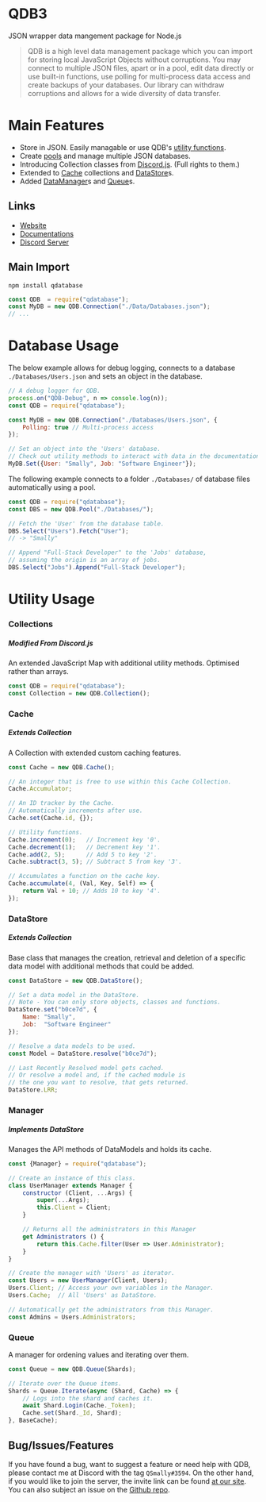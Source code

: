 
# QDB3

JSON wrapper data mangement package for Node.js

> QDB is a high level data management package which you can import for storing local JavaScript Objects without corruptions. You may connect to multiple JSON files, apart or in a pool, edit data directly or use built-in functions, use polling for multi-process data access and create backups of your databases. Our library can withdraw corruptions and allows for a wide diversity of data transfer.

# Main Features
* Store in JSON. Easily managable or use QDB's [utility functions](https://qdb.qbot.eu/documentations/functions).
* Create [pools](https://qdb.qbot.eu/documentations/pool) and manage multiple JSON databases.
* Introducing Collection classes from [Discord.js](https://discord.js.org/). (Full rights to them.)
* Extended to [Cache](https://qdb.qbot.eu/documentations/helpers/cache) collections and [DataStore](https://qdb.qbot.eu/documentations/helpers/datastore)s.
* Added [DataManager](https://qdb.qbot.eu/documentations/helpers/manager)s and [Queue](https://qdb.qbot.eu/documentations/helpers/queue)s.

## Links
* [Website](https://qdb.qbot.eu)
* [Documentations](https://qdb.qbot.eu/docs)
* [Discord Server](https://qdb.qbot.eu/discord)

## Main Import
`npm install qdatabase`
```js
const QDB  = require("qdatabase");
const MyDB = new QDB.Connection("./Data/Databases.json");
// ...
```

# Database Usage

The below example allows for debug logging, connects to a database `./Databases/Users.json` and sets an object in the database.
```js
// A debug logger for QDB.
process.on("QDB-Debug", n => console.log(n));
const QDB = require("qdatabase");

const MyDB = new QDB.Connection("./Databases/Users.json", {
    Polling: true // Multi-process access
});

// Set an object into the 'Users' database.
// Check out utility methods to interact with data in the documentations.
MyDB.Set({User: "Smally", Job: "Software Engineer"});
```

The following example connects to a folder `./Databases/` of database files automatically using a pool.
```js
const QDB = require("qdatabase");
const DBS = new QDB.Pool("./Databases/");

// Fetch the 'User' from the database table.
DBS.Select("Users").Fetch("User");
// -> "Smally"

// Append "Full-Stack Developer" to the 'Jobs' database,
// assuming the origin is an array of jobs.
DBS.Select("Jobs").Append("Full-Stack Developer");
```

# Utility Usage

### Collections
##### Modified From Discord.js
An extended JavaScript Map with additional utility methods. Optimised rather than arrays.
```js
const QDB = require("qdatabase");
const Collection = new QDB.Collection();
```

### Cache
##### Extends Collection
A Collection with extended custom caching features.
```js
const Cache = new QDB.Cache();

// An integer that is free to use within this Cache Collection.
Cache.Accumulator;

// An ID tracker by the Cache.
// Automatically increments after use.
Cache.set(Cache.id, {});

// Utility functions.
Cache.increment(0);   // Increment key '0'.
Cache.decrement(1);   // Decrement key '1'.
Cache.add(2, 5);      // Add 5 to key '2'.
Cache.subtract(3, 5); // Subtract 5 from key '3'.

// Accumulates a function on the cache key.
Cache.accumulate(4, (Val, Key, Self) => {
    return Val + 10; // Adds 10 to key '4'.
});
```

### DataStore
##### Extends Collection
Base class that manages the creation, retrieval and deletion of a specific data model with additional methods that could be added.
```js
const DataStore = new QDB.DataStore();

// Set a data model in the DataStore.
// Note - You can only store objects, classes and functions.
DataStore.set("b0ce7d", {
    Name: "Smally",
    Job:  "Software Engineer"
});

// Resolve a data models to be used.
const Model = DataStore.resolve("b0ce7d");

// Last Recently Resolved model gets cached.
// Or resolve a model and, if the cached module is
// the one you want to resolve, that gets returned.
DataStore.LRR;
```

### Manager
##### Implements DataStore
Manages the API methods of DataModels and holds its cache.
```js
const {Manager} = require("qdatabase");

// Create an instance of this class.
class UserManager extends Manager {
    constructor (Client, ...Args) {
        super(...Args);
        this.Client = Client;
    }

    // Returns all the administrators in this Manager 
    get Administrators () {
        return this.Cache.filter(User => User.Administrator);
    }
}

// Create the manager with 'Users' as iterator.
const Users = new UserManager(Client, Users);
Users.Client; // Access your own variables in the Manager.
Users.Cache;  // All 'Users' as DataStore.

// Automatically get the administrators from this Manager.
const Admins = Users.Administrators;
```

### Queue
A manager for ordening values and iterating over them.
```js
const Queue = new QDB.Queue(Shards);

// Iterate over the Queue items.
Shards = Queue.Iterate(async (Shard, Cache) => {
    // Logs into the shard and caches it.
    await Shard.Login(Cache._Token);
    Cache.set(Shard._Id, Shard);
}, BaseCache);
```

## Bug/Issues/Features
If you have found a bug, want to suggest a feature or need help with QDB, please contact me at Discord with the tag `QSmally#3594`. On the other hand, if you would like to join the server, the invite link can be found [at our site](https://qdb.qbot.eu/discord). You can also subject an issue on the [Github repo](https://github.com/QSmally/qdb).

